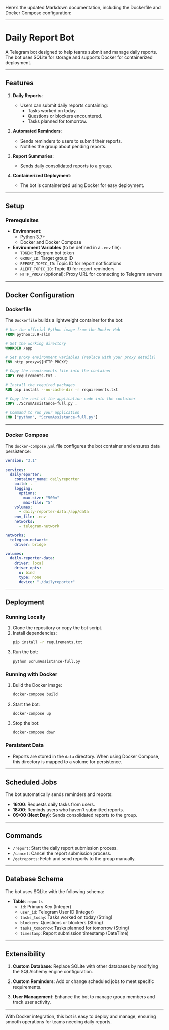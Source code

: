 Here’s the updated Markdown documentation, including the Dockerfile and Docker Compose configuration:

---

# Daily Report Bot

A Telegram bot designed to help teams submit and manage daily reports. The bot uses SQLite for storage and supports Docker for containerized deployment.

---

## Features

1. **Daily Reports**:
   - Users can submit daily reports containing:
     - Tasks worked on today.
     - Questions or blockers encountered.
     - Tasks planned for tomorrow.

2. **Automated Reminders**:
   - Sends reminders to users to submit their reports.
   - Notifies the group about pending reports.

3. **Report Summaries**:
   - Sends daily consolidated reports to a group.

4. **Containerized Deployment**:
   - The bot is containerized using Docker for easy deployment.

---

## Setup

### Prerequisites

- **Environment**:
  - Python 3.7+
  - Docker and Docker Compose
- **Environment Variables** (to be defined in a `.env` file):
  - `TOKEN`: Telegram bot token
  - `GROUP_ID`: Target group ID
  - `REPORT_TOPIC_ID`: Topic ID for report notifications
  - `ALERT_TOPIC_ID`: Topic ID for report reminders
  - `HTTP_PROXY` (optional): Proxy URL for connecting to Telegram servers

---

## Docker Configuration

### Dockerfile

The `Dockerfile` builds a lightweight container for the bot:

```dockerfile
# Use the official Python image from the Docker Hub
FROM python:3.9-slim

# Set the working directory
WORKDIR /app

# Set proxy environment variables (replace with your proxy details)
ENV http_proxy=${HTTP_PROXY}

# Copy the requirements file into the container
COPY requirements.txt .

# Install the required packages
RUN pip install --no-cache-dir -r requirements.txt

# Copy the rest of the application code into the container
COPY ./ScrumAssistance-full.py .

# Command to run your application
CMD ["python", "ScrumAssistance-full.py"]
```

---

### Docker Compose

The `docker-compose.yml` file configures the bot container and ensures data persistence:

```yaml
version: "3.1"

services:
  dailyreporter:
    container_name: dailyreporter
    build: .
    logging:
      options:
        max-size: "500m"
        max-file: "5"
    volumes:
      - daily-reporter-data:/app/data
    env_file: .env
    networks:
      - telegram-network

networks:
  telegram-network:
    driver: bridge

volumes:
  daily-reporter-data:
    driver: local
    driver_opts:
      o: bind
      type: none
      device: "./dailyreporter"
```

---

## Deployment

### Running Locally

1. Clone the repository or copy the bot script.
2. Install dependencies:
   ```bash
   pip install -r requirements.txt
   ```
3. Run the bot:
   ```bash
   python ScrumAssistance-full.py
   ```

### Running with Docker

1. Build the Docker image:
   ```bash
   docker-compose build
   ```
2. Start the bot:
   ```bash
   docker-compose up
   ```
3. Stop the bot:
   ```bash
   docker-compose down
   ```

### Persistent Data

- Reports are stored in the `data` directory. When using Docker Compose, this directory is mapped to a volume for persistence.

---

## Scheduled Jobs

The bot automatically sends reminders and reports:
- **16:00**: Requests daily tasks from users.
- **18:00**: Reminds users who haven't submitted reports.
- **09:00 (Next Day)**: Sends consolidated reports to the group.

---

## Commands

- `/report`: Start the daily report submission process.
- `/cancel`: Cancel the report submission process.
- `/getreports`: Fetch and send reports to the group manually.

---

## Database Schema

The bot uses SQLite with the following schema:

- **Table**: `reports`
  - `id`: Primary Key (Integer)
  - `user_id`: Telegram User ID (Integer)
  - `tasks_today`: Tasks worked on today (String)
  - `blockers`: Questions or blockers (String)
  - `tasks_tomorrow`: Tasks planned for tomorrow (String)
  - `timestamp`: Report submission timestamp (DateTime)

---

## Extensibility

1. **Custom Database**:
   Replace SQLite with other databases by modifying the SQLAlchemy engine configuration.

2. **Custom Reminders**:
   Add or change scheduled jobs to meet specific requirements.

3. **User Management**:
   Enhance the bot to manage group members and track user activity.

---

With Docker integration, this bot is easy to deploy and manage, ensuring smooth operations for teams needing daily reports.

